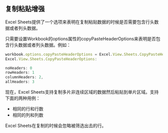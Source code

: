 ## 复制粘贴增强
Excel Sheets提供了一个选项来表明在复制粘贴数据的时候是否需要包含行头数据或者列头数据。

只需要设置Workbook的options属性的copyPasteHeaderOptions来表明是否包含行头数据或者列头数据。例如：
```JavaScript
workbook.options.copyPasteHeaderOptions = Excel.View.Sheets.CopyPasteHeaderOptions.allHeaders
Excel.View.Sheets.CopyPasteHeaderOptions:

noHeaders: 0
rowHeaders: 1
columnHeaders: 2,
allHeaders: 3
```

现在，Excel Sheets支持复制多片非连续区域的数据然后粘贴到单片区域。支持下面的两种用例：

* 相同的行和行数
* 相同的列和列数

Excel Sheets在复制的时候会忽略被筛选出去的行。

